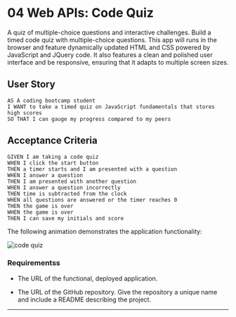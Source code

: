 # 04 Web APIs: Code Quiz

A quiz of multiple-choice questions and interactive challenges. Build a timed code quiz with multiple-choice questions. This app will runs in the browser and feature dynamically updated HTML and CSS powered by JavaScript and JQuery code. It also features a clean and polished user interface and be responsive, ensuring that it adapts to multiple screen sizes.

## User Story

```
AS A coding bootcamp student
I WANT to take a timed quiz on JavaScript fundamentals that stores high scores
SO THAT I can gauge my progress compared to my peers
```

## Acceptance Criteria

```
GIVEN I am taking a code quiz
WHEN I click the start button
THEN a timer starts and I am presented with a question
WHEN I answer a question
THEN I am presented with another question
WHEN I answer a question incorrectly
THEN time is subtracted from the clock
WHEN all questions are answered or the timer reaches 0
THEN the game is over
WHEN the game is over
THEN I can save my initials and score
```

The following animation demonstrates the application functionality:

![code quiz](./Assets/04-web-apis-homework-demo.gif)

### Requirementss

- The URL of the functional, deployed application.

- The URL of the GitHub repository. Give the repository a unique name and include a README describing the project.

---

